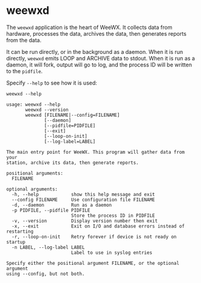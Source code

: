 # weewxd

The `weewxd` application is the heart of WeeWX.  It collects data from
hardware, processes the data, archives the data, then generates reports
from the data.

It can be run directly, or in the background as a daemon.  When it is run
directly, `weewxd` emits LOOP and ARCHIVE data to stdout.  When it is run
as a daemon, it will fork, output will go to log, and the process ID will be
written to the `pidfile`.

Specify `--help` to see how it is used:
```
weewxd --help
```
```
usage: weewxd --help
       weewxd --version
       weewxd [FILENAME|--config=FILENAME]
              [--daemon]
              [--pidfile=PIDFILE]
              [--exit]
              [--loop-on-init]
              [--log-label=LABEL]

The main entry point for WeeWX. This program will gather data from your
station, archive its data, then generate reports.

positional arguments:
  FILENAME

optional arguments:
  -h, --help            show this help message and exit
  --config FILENAME     Use configuration file FILENAME
  -d, --daemon          Run as a daemon
  -p PIDFILE, --pidfile PIDFILE
                        Store the process ID in PIDFILE
  -v, --version         Display version number then exit
  -x, --exit            Exit on I/O and database errors instead of restarting
  -r, --loop-on-init    Retry forever if device is not ready on startup
  -n LABEL, --log-label LABEL
                        Label to use in syslog entries

Specify either the positional argument FILENAME, or the optional argument
using --config, but not both.
```
